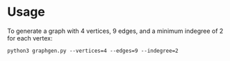 
Usage
=====

To generate a graph with 4 vertices, 9 edges, and a minimum indegree of 2 for each vertex:

```
python3 graphgen.py --vertices=4 --edges=9 --indegree=2
```


